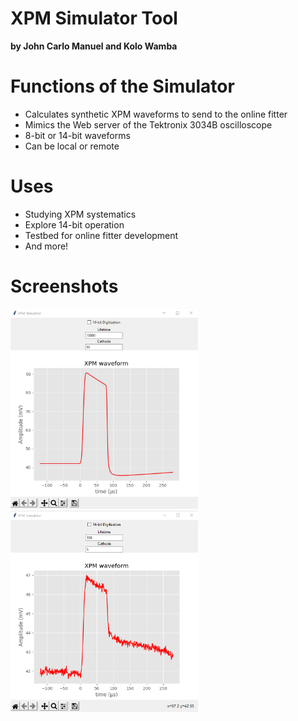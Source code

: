 # XPM Simulator Tool
**by John Carlo Manuel and Kolo Wamba**

# Functions of the Simulator
<ul>
  <li>Calculates synthetic XPM waveforms to send to the online fitter</li>
  <li>Mimics the Web server of the Tektronix 3034B oscilloscope</li>
  <li>8-bit or 14-bit waveforms</li>
  <li>Can be local or remote</li>
</ul>

# Uses
<ul>
  <li>Studying XPM systematics</li>
  <li>Explore 14-bit operation</li>
  <li>Testbed for online fitter development</li>
  <li>And more!</li>
</ul>

# Screenshots

<img src="/screenshot1.jpg" width="300"> <img src="/screenshot2.png" width="300">
